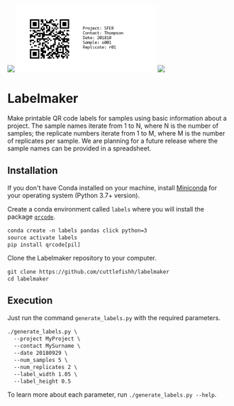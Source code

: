 <img src="https://images-na.ssl-images-amazon.com/images/I/61UOa%2BgxXuL._SL1024_.jpg" height=150> <img src="example.png" height=150> <img src="https://assets.fishersci.com/TFS-Assets/CCG/product-images/F144079~p.eps-650.jpg" height=150>

# Labelmaker

Make printable QR code labels for samples using basic information about a project. The sample names iterate from 1 to N, where N is the number of samples; the replicate numbers iterate from 1 to M, where M is the number of replicates per sample. We are planning for a future release where the sample names can be provided in a spreadsheet.

## Installation

If you don't have Conda installed on your machine, install [Miniconda](https://conda.io/miniconda.html) for your operating system (Python 3.7+ version).

Create a conda environment called `labels` where you will install the package [`qrcode`](https://pypi.org/project/qrcode/).

```
conda create -n labels pandas click python=3
source activate labels
pip install qrcode[pil]
```

Clone the Labelmaker repository to your computer.

```
git clone https://github.com/cuttlefishh/labelmaker
cd labelmaker
```

## Execution

Just run the command `generate_labels.py` with the required parameters.

```
./generate_labels.py \
  --project MyProject \
  --contact MySurname \
  --date 20180929 \
  --num_samples 5 \
  --num_replicates 2 \
  --label_width 1.05 \
  --label_height 0.5
```

To learn more about each parameter, run `./generate_labels.py --help`.
